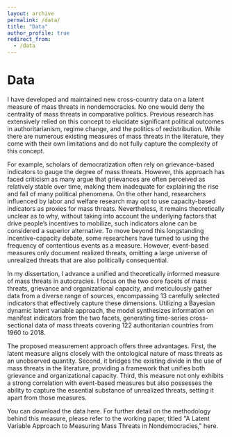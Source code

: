 ```yaml
---
layout: archive
permalink: /data/
title: "Data"
author_profile: true
redirect_from:
  - /data
---
```


# Data

I have developed and maintained new cross-country data on a latent measure of mass threats in nondemocracies. No one would deny the centrality of mass threats in comparative politics. Previous research has extensively relied on this concept to elucidate significant political outcomes in authoritarianism, regime change, and the politics of redistribution. While there are numerous existing measures of mass threats in the literature, they come with their own limitations and do not fully capture the complexity of this concept.

For example, scholars of democratization often rely on grievance-based indicators to gauge the degree of mass threats. However, this approach has faced criticism as many argue that grievances are often perceived as relatively stable over time, making them inadequate for explaining the rise and fall of many political phenomena. On the other hand, researchers influenced by labor and welfare research may opt to use capacity-based indicators as proxies for mass threats. Nevertheless, it remains theoretically unclear as to why, without taking into account the underlying factors that drive people’s incentives to mobilize, such indicators alone can be considered a superior alternative. To move beyond this longstanding incentive-capacity debate, some researchers have turned to using the frequency of contentious events as a measure. However, event-based measures only document realized threats, omitting a large universe of unrealized threats that are also politically consequential.

In my dissertation, I advance a unified and theoretically informed measure of mass threats in autocracies. I focus on the two core facets of mass threats, grievance and organizational capacity, and meticulously gather data from a diverse range of sources, encompassing 13 carefully selected indicators that effectively capture these dimensions. Utilizing a Bayesian dynamic latent variable approach, the model synthesizes information on manifest indicators from the two facets, generating time-series cross-sectional data of mass threats covering 122 authoritarian countries from 1960 to 2018.

The proposed measurement approach offers three advantages. First, the latent measure aligns closely with the ontological nature of mass threats as an unobserved quantity. Second, it bridges the existing divide in the use of mass threats in the literature, providing a framework that unifies both grievance and organizational capacity. Third, this measure not only exhibits a strong correlation with event-based measures but also possesses the ability to capture the essential substance of unrealized threats, setting it apart from those measures.

You can download the data here. For further detail on the methodology behind this measure, please refer to the working paper, titled "A Latent Variable Approach to Measuring Mass Threats in Nondemocracies," here.
